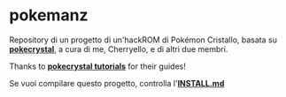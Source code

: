 # pokemanz
Repository di un progetto di un'hackROM di Pokémon Cristallo, basata su [**pokecrystal**][1], a cura di me, Cherryello, e di altri due membri.

Thanks to [**pokecrystal tutorials**][2] for their guides!

Se vuoi compilare questo progetto, controlla l'[**INSTALL.md**][3]

[1]: https://github.com/pret/pokecrystal
[2]: https://github.com/pret/pokecrystal/wiki/Tutorials
[3]: https://github.com/Cherryello/pokemanz/blob/master/INSTALL.md